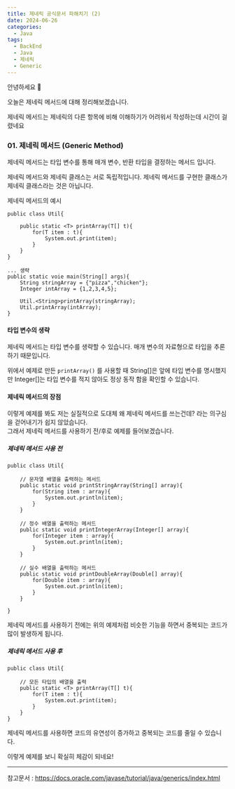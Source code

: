 ```yaml
---
title: 제네릭 공식문서 파해치기 (2)
date: 2024-06-26
categories:
  - Java
tags:
  - BackEnd
  - Java
  - 제네릭
  - Generic
---
```

안녕하세요 🐸

오늘은 제네릭 메서드에 대해 정리해보겠습니다.  

제네릭 메서드는 제네릭의 다른 항목에 비해 이해하기가 어려워서 작성하는데 시간이 걸렸네요

### 01. 제네릭 메서드 (Generic Method)

제네릭 메서드는 타입 변수를 통해 매개 변수, 반환 타입을 결정하는 메서드 입니다.

제네릭 메서드와 제네릭 클래스는 서로 독립적입니다. 제네릭 메서드를 구현한 클래스가 제네릭 클래스라는 것은 아닙니다.

제네릭 메서드의 예시
```
public class Util{

	public static <T> printArray(T[] t){
		for(T item : t){
			System.out.print(item);
		}
	}
}

... 생략
public static voie main(String[] args){
	String stringArray = {"pizza","chicken"};
	Integer intArray = {1,2,3,4,5};
	
	Util.<String>printArray(stringArray);
	Util.printArray(intArray);
}

```

#### 타입 변수의 생략
제네릭 메서드는 타입 변수를 생략할 수 있습니다. 매개 변수의 자료형으로 타입을 추론하기 때문입니다.

위에서 예제로 만든 `printArray()` 를 사용할 때 String[]은 앞에 타입 변수를 명시했지만 Integer[]는 타입 변수를 적지 않아도 정상 동작 함을 확인할 수 있습니다.

#### 제네릭 메서드의 장점
이렇게 예제를 봐도 저는 실질적으로 도대체 왜 제네릭 메서드를 쓰는건데? 라는 의구심을 걷어내기가 쉽지 않았습니다.  
그래서 제네릭 메서드를 사용하기 전/후로 예제를 들어보겠습니다.


##### 제네릭 메서드 사용 전

```
public class Util{

	// 문자열 배열을 출력하는 메서드
	public static void printStringArray(String[] array){
		for(String item : array){
			System.out.println(item);
		}
	}

	// 정수 배열을 출력하는 메서드
	public static void printIntegerArray(Integer[] array){
		for(Integer item : array){
			System.out.println(item);
		}
	}

	// 실수 배열을 출력하는 메서드
	public static void printDoubleArray(Double[] array){
		for(Double item : array){
			System.out.println(item);
		}
	}

}
```

제네릭 메서드를 사용하기 전에는 위의 예제처럼 비슷한 기능을 하면서 중복되는 코드가 많이 발생하게 됩니다.

##### 제네릭 메서드 사용 후
```
public class Util{

	// 모든 타입의 배열을 출력
	public static <T> printArray(T[] t){
		for(T item : t){
			System.out.print(item);
		}
	}
}

```

제네릭 메서드를 사용하면 코드의 유연성이 증가하고 중복되는 코드를 줄일 수 있습니다.  

이렇게 예제를 보니 확실히 체감이 되네요!

---
참고문서 : https://docs.oracle.com/javase/tutorial/java/generics/index.html